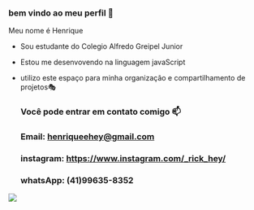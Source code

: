 ### bem vindo ao meu perfil 🐤

Meu nome é Henrique 

- Sou estudante do Colegio Alfredo Greipel Junior
- Estou me desenvovendo na linguagem javaScript
- utilizo este espaço para minha organização e compartilhamento de projetos🎭

  ### Você pode entrar em contato comigo 📫
  ### Email: henriqueehey@gmail.com
  ### instagram: https://www.instagram.com/_rick_hey/
  ### whatsApp: (41)99635-8352 


![](https://media.tenor.com/HJ8Nxo6FkI0AAAAC/broncos-hello.gif)
